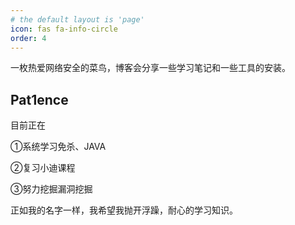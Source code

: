 ```yaml
---
# the default layout is 'page'
icon: fas fa-info-circle
order: 4
---
```


<div class="box-tip" markdown="1">
一枚热爱网络安全的菜鸟，博客会分享一些学习笔记和一些工具的安装。
</div>

## Pat1ence

目前正在

①系统学习免杀、JAVA

②复习小迪课程

③努力挖掘漏洞挖掘

正如我的名字一样，我希望我抛开浮躁，耐心的学习知识。
